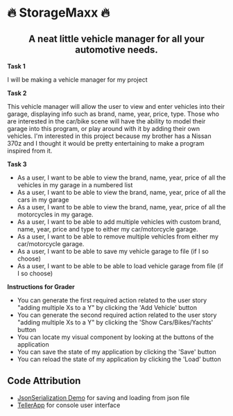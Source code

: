 # 🔥 StorageMaxx 🔥

## <center>A neat little vehicle manager for all your automotive needs.</center>

**Task 1**

  I will be making a vehicle manager for my project

**Task 2**

  This vehicle manager will allow the user to view and enter vehicles
  into their garage, displaying info such as brand, name, year, price, type.
  Those who are interested in the car/bike scene will have the ability to model
  their garage into this program, or play around with it by adding their own vehicles. 
  I'm interested in this project because my brother has a Nissan 370z
  and I thought it would be pretty entertaining to make a program inspired from it.

**Task 3**
- As a user, I want to be able to view the brand, name, year, price of all the vehicles in my garage in a numbered list
- As a user, I want to be able to view the brand, name, year, price of all the cars in my garage
- As a user, I want to be able to view the brand, name, year, price of all the motorcycles in my garage.
- As a user, I want to be able to add multiple vehicles with custom brand, name, year, price and type to either my car/motorcycle garage.
- As a user, I want to be able to remove multiple vehicles from either my car/motorcycle garage.
- As a user, I want to be able to save my vehicle garage to file (if I so choose)
- As a user, I want to be able to be able to load vehicle garage from file (if I so choose)

**Instructions for Grader**
- You can generate the first required action related to the user story "adding multiple Xs to a Y" by clicking the 'Add Vehicle' button
- You can generate the second required action related to the user story "adding multiple Xs to a Y" by clicking the 'Show Cars/Bikes/Yachts' button
- You can locate my visual component by looking at the buttons of the application
- You can save the state of my application by clicking the 'Save' button
- You can reload the state of my application by clicking the 'Load' button


## Code Attribution
- [JsonSerialization Demo](https://github.students.cs.ubc.ca/CPSC210/JsonSerializationDemo) for saving and loading from json file
- [TellerApp](https://github.students.cs.ubc.ca/CPSC210/TellerApp) for console user interface

